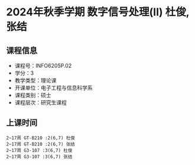 # 2024年秋季学期 数字信号处理(II) 杜俊, 张结






## 课程信息

- 课程号：INFO6205P.02
- 学分：3
- 教学类型：理论课
- 开课单位：电子工程与信息科学系
- 课程类别：硕士
- 课程层次：研究生课程

## 上课时间

```
2~17周 GT-B210 :2(6,7) 杜俊
2~17周 GT-B210 :2(6,7) 张结
2~17周 G3-107 :3(6,7) 杜俊
2~17周 G3-107 :3(6,7) 张结
```

